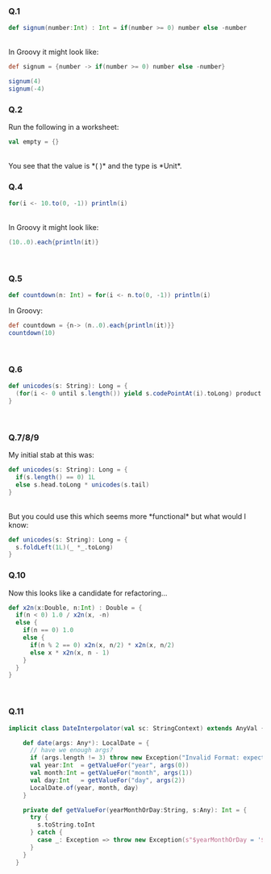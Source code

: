 ### Q.1<br>

```scala
def signum(number:Int) : Int = if(number >= 0) number else -number
```
<br>
In Groovy it might look like:

```groovy
def signum = {number -> if(number >= 0) number else -number}

signum(4)
signum(-4)
```

### Q.2<br>

Run the following in a worksheet:
```scala
val empty = {}
```
<br>
You see that the value is *( )* and the type is *Unit*.
<br>

### Q.4<br>

```scala
for(i <- 10.to(0, -1)) println(i)
```
<br>
In Groovy it might look like:

```groovy
(10..0).each{println(it)}
```
<br>


### Q.5<br>
```scala
def countdown(n: Int) = for(i <- n.to(0, -1)) println(i)
```
In Groovy:
```groovy
def countdown = {n-> (n..0).each{println(it)}}
countdown(10)
```
<br>

### Q.6<br>
```scala
def unicodes(s: String): Long = {
  (for(i <- 0 until s.length()) yield s.codePointAt(i).toLong) product
}  
 ```
<br>

### Q.7/8/9<br>
My initial stab at this was:
```scala
def unicodes(s: String): Long = {
  if(s.length() == 0) 1L
  else s.head.toLong * unicodes(s.tail)
}  
```
<br>
But you could use this which seems more *functional* but what would I know:<br>

```scala
def unicodes(s: String): Long = {
  s.foldLeft(1L)(_ *_.toLong)   
}  
```

### Q.10<br>
Now this looks like a candidate for refactoring...
```scala
def x2n(x:Double, n:Int) : Double = {
  if(n < 0) 1.0 / x2n(x, -n)
  else {
    if(n == 0) 1.0
    else {
      if(n % 2 == 0) x2n(x, n/2) * x2n(x, n/2)
      else x * x2n(x, n - 1)
    }
  }
}      
```
<br>

### Q.11<br>
```scala
implicit class DateInterpolator(val sc: StringContext) extends AnyVal {

    def date(args: Any*): LocalDate = {
      // have we enough args?
      if (args.length != 3) throw new Exception("Invalid Format: expecting '$year-$month-$day'")
      val year:Int  = getValueFor("year", args(0))
      val month:Int = getValueFor("month", args(1))
      val day:Int   = getValueFor("day", args(2))
      LocalDate.of(year, month, day)
    }

    private def getValueFor(yearMonthOrDay:String, s:Any): Int = {
      try {
        s.toString.toInt
      } catch {
        case _: Exception => throw new Exception(s"$yearMonthOrDay = '$s' is not valid Int")
      }
    }
  }  
 ```
<br>

